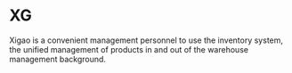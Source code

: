# XG
Xigao is a convenient management personnel to use the inventory system, the unified management of products in and out of the warehouse management background.
